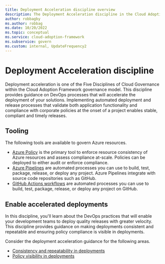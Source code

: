 ```yaml
---
title: Deployment Acceleration discipline overview
description: The Deployment Acceleration discipline in the Cloud Adoption Framework for Azure provides guidance on deployment processes that enable timely release of your solutions.
author: robbagby
ms.author: robbag
ms.date: 10/20/2022
ms.topic: conceptual
ms.service: cloud-adoption-framework
ms.subservice: govern
ms.custom: internal, UpdateFrequency2
---
```


# Deployment Acceleration discipline

Deployment acceleration is one of the Five Disciplines of Cloud Governance within the Cloud Adoption Framework governance model. This discipline provides guidance on DevOps processes that will accelerate the deployment of your solutions. Implementing automated deployment and release processes that validate both application functionality and compliance with corporate policies at the onset of a project enables stable, compliant and timely releases.

## Tooling

The following tools are available to govern Azure resources.

- [Azure Policy](/azure/governance/policy/overview) is the primary tool to enforce resource consistency of Azure resources and assess compliance at-scale. Policies can be deployed to either audit or enforce compliance.
- [Azure Pipelines](/azure/devops/pipelines/get-started/what-is-azure-pipelines) are automated processes you can use to build, test, package, release, or deploy any project. Azure Pipelines integrate with source code repositories such as GitHub.
- [GitHub Actions workflows](https://docs.github.com/en/actions/using-workflows#about-workflows) are automated processes you can use to build, test, package, release, or deploy any project on GitHub.

## Enable accelerated deployments

In this discipline, you'll learn about the DevOps practices that will enable your development teams to deploy quality releases with greater velocity. This discipline provides guidance on making deployments consistent and repeatable and ensuring policy compliance is visible in deployments.

Consider the deployment acceleration guidance for the following areas.

- [Consistency and repeatability in deployments](deployment-consistency-repeatability.md)
- [Policy visibility in deployments](policy-visibility-in-deployment.md)
